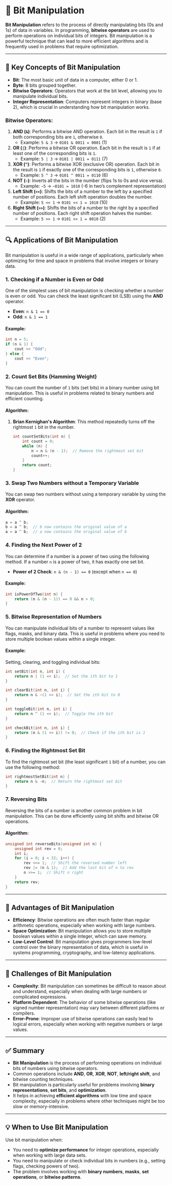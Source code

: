 # 🔹 Bit Manipulation

**Bit Manipulation** refers to the process of directly manipulating bits (0s and 1s) of data in variables. In programming, **bitwise operators** are used to perform operations on individual bits of integers. Bit manipulation is a powerful technique that can lead to more efficient algorithms and is frequently used in problems that require optimization.

---

## 🧠 Key Concepts of Bit Manipulation

- **Bit**: The most basic unit of data in a computer, either 0 or 1.
- **Byte**: 8 bits grouped together.
- **Bitwise Operators**: Operators that work at the bit level, allowing you to manipulate individual bits.
- **Integer Representation**: Computers represent integers in binary (base 2), which is crucial in understanding how bit manipulation works.

### Bitwise Operators:

1. **AND (`&`)**: Performs a bitwise AND operation. Each bit in the result is `1` if both corresponding bits are `1`, otherwise `0`.
   - Example: `5 & 3` → `0101 & 0011 = 0001` (1)
2. **OR (`|`)**: Performs a bitwise OR operation. Each bit in the result is `1` if at least one of the corresponding bits is `1`.
   - Example: `5 | 3` → `0101 | 0011 = 0111` (7)
3. **XOR (`^`)**: Performs a bitwise XOR (exclusive OR) operation. Each bit in the result is `1` if exactly one of the corresponding bits is `1`, otherwise `0`.
   - Example: `5 ^ 3` → `0101 ^ 0011 = 0110` (6)
4. **NOT (`~`)**: Inverts all the bits in the number (flips 1s to 0s and vice versa).
   - Example: `~5` → `~0101 = 1010` (-6 in two’s complement representation)
5. **Left Shift (`<<`)**: Shifts the bits of a number to the left by a specified number of positions. Each left shift operation doubles the number.
   - Example: `5 << 1` → `0101 << 1 = 1010` (10)
6. **Right Shift (`>>`)**: Shifts the bits of a number to the right by a specified number of positions. Each right shift operation halves the number.
   - Example: `5 >> 1` → `0101 >> 1 = 0010` (2)

---

## 🔍 Applications of Bit Manipulation

Bit manipulation is useful in a wide range of applications, particularly when optimizing for time and space in problems that involve integers or binary data.

### 1. **Checking if a Number is Even or Odd**

One of the simplest uses of bit manipulation is checking whether a number is even or odd. You can check the least significant bit (LSB) using the **AND** operator.

- **Even**: `n & 1 == 0`
- **Odd**: `n & 1 == 1`

#### Example:

```cpp
int n = 5;
if (n & 1) {
    cout << "Odd";
} else {
    cout << "Even";
}
```

### 2. **Count Set Bits (Hamming Weight)**

You can count the number of `1` bits (set bits) in a binary number using bit manipulation. This is useful in problems related to binary numbers and efficient counting.

#### Algorithm:

1. **Brian Kernighan's Algorithm**: This method repeatedly turns off the rightmost `1` bit in the number.

   ```cpp
   int countSetBits(int n) {
       int count = 0;
       while (n) {
           n = n & (n - 1);  // Remove the rightmost set bit
           count++;
       }
       return count;
   }
   ```

### 3. **Swap Two Numbers without a Temporary Variable**

You can swap two numbers without using a temporary variable by using the **XOR** operator.

#### Algorithm:

```cpp
a = a ^ b;
b = a ^ b;  // b now contains the original value of a
a = a ^ b;  // a now contains the original value of b
```

### 4. **Finding the Next Power of 2**

You can determine if a number is a power of two using the following method. If a number `n` is a power of two, it has exactly one set bit.

- **Power of 2 Check**: `n & (n - 1) == 0` (except when `n == 0`)

#### Example:

```cpp
int isPowerOfTwo(int n) {
    return (n & (n - 1)) == 0 && n > 0;
}
```

### 5. **Bitwise Representation of Numbers**

You can manipulate individual bits of a number to represent values like flags, masks, and binary data. This is useful in problems where you need to store multiple boolean values within a single integer.

#### Example:

Setting, clearing, and toggling individual bits:

```cpp
int setBit(int n, int i) {
    return n | (1 << i);  // Set the ith bit to 1
}

int clearBit(int n, int i) {
    return n & ~(1 << i);  // Set the ith bit to 0
}

int toggleBit(int n, int i) {
    return n ^ (1 << i);  // Toggle the ith bit
}

int checkBit(int n, int i) {
    return (n & (1 << i)) != 0;  // Check if the ith bit is 1
}
```

### 6. **Finding the Rightmost Set Bit**

To find the rightmost set bit (the least significant `1` bit) of a number, you can use the following method:

```cpp
int rightmostSetBit(int n) {
    return n & -n;  // Return the rightmost set bit
}
```

### 7. **Reversing Bits**

Reversing the bits of a number is another common problem in bit manipulation. This can be done efficiently using bit shifts and bitwise OR operations.

#### Algorithm:

```cpp
unsigned int reverseBits(unsigned int n) {
    unsigned int rev = 0;
    int i;
    for (i = 0; i < 32; i++) {
        rev <<= 1;  // Shift the reversed number left
        rev |= (n & 1);  // Add the last bit of n to rev
        n >>= 1;  // Shift n right
    }
    return rev;
}
```

---

## 🚀 Advantages of Bit Manipulation

- **Efficiency**: Bitwise operations are often much faster than regular arithmetic operations, especially when working with large numbers.
- **Space Optimization**: Bit manipulation allows you to store multiple boolean values within a single integer, which can save memory.
- **Low-Level Control**: Bit manipulation gives programmers low-level control over the binary representation of data, which is useful in systems programming, cryptography, and low-latency applications.

---

## 🧩 Challenges of Bit Manipulation

- **Complexity**: Bit manipulation can sometimes be difficult to reason about and understand, especially when dealing with large numbers or complicated expressions.
- **Platform Dependent**: The behavior of some bitwise operations (like signed number representation) may vary between different platforms or compilers.
- **Error-Prone**: Improper use of bitwise operations can easily lead to logical errors, especially when working with negative numbers or large values.

---

## ✅ Summary

- **Bit Manipulation** is the process of performing operations on individual bits of numbers using bitwise operators.
- Common operations include **AND**, **OR**, **XOR**, **NOT**, **left/right shift**, and bitwise counting techniques.
- Bit manipulation is particularly useful for problems involving **binary representations**, **set bits**, and **optimization**.
- It helps in achieving **efficient algorithms** with low time and space complexity, especially in problems where other techniques might be too slow or memory-intensive.

---

## 💡 When to Use Bit Manipulation

Use bit manipulation when:

- You need to **optimize performance** for integer operations, especially when working with large data sets.
- You need to manipulate or check individual bits in numbers (e.g., setting flags, checking powers of two).
- The problem involves working with **binary numbers**, **masks**, **set operations**, or **bitwise patterns**.
